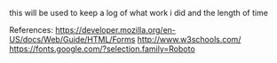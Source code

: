 this will be used to keep a log of what work i did and the length of time


References:
https://developer.mozilla.org/en-US/docs/Web/Guide/HTML/Forms
http://www.w3schools.com/
https://fonts.google.com/?selection.family=Roboto
